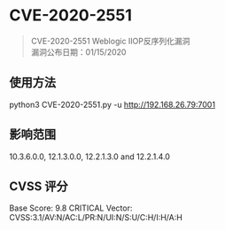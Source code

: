 # CVE-2020-2551
> CVE-2020-2551 Weblogic IIOP反序列化漏洞  
> 漏洞公布日期：01/15/2020

## 使用方法
python3 CVE-2020-2551.py -u http://192.168.26.79:7001

## 影响范围
10.3.6.0.0, 12.1.3.0.0, 12.2.1.3.0 and 12.2.1.4.0

## CVSS 评分
Base Score:  9.8 CRITICAL
Vector:  CVSS:3.1/AV:N/AC:L/PR:N/UI:N/S:U/C:H/I:H/A:H
